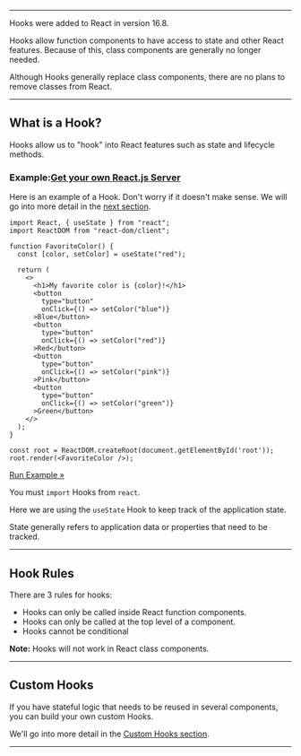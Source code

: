 ___

Hooks were added to React in version 16.8.

Hooks allow function components to have access to state and other React features. Because of this, class components are generally no longer needed.

Although Hooks generally replace class components, there are no plans to remove classes from React.

___

## What is a Hook?

Hooks allow us to "hook" into React features such as state and lifecycle methods.

### Example:[Get your own React.js Server](https://www.w3schools.com/spaces/ "W3Schools Spaces")

Here is an example of a Hook. Don't worry if it doesn't make sense. We will go into more detail in the [next section](https://www.w3schools.com/react/react_usestate.asp).

    import React, { useState } from "react";
    import ReactDOM from "react-dom/client";
    
    function FavoriteColor() {
      const [color, setColor] = useState("red");
    
      return (
        <>
          <h1>My favorite color is {color}!</h1>
          <button
            type="button"
            onClick={() => setColor("blue")}
          >Blue</button>
          <button
            type="button"
            onClick={() => setColor("red")}
          >Red</button>
          <button
            type="button"
            onClick={() => setColor("pink")}
          >Pink</button>
          <button
            type="button"
            onClick={() => setColor("green")}
          >Green</button>
        </>
      );
    }
    
    const root = ReactDOM.createRoot(document.getElementById('root'));
    root.render(<FavoriteColor />);

[Run Example »](https://www.w3schools.com/react/showreact.asp?filename=demo2_react_hooks)

You must `import` Hooks from `react`.

Here we are using the `useState` Hook to keep track of the application state.

State generally refers to application data or properties that need to be tracked.

___

## Hook Rules

There are 3 rules for hooks:

-   Hooks can only be called inside React function components.
-   Hooks can only be called at the top level of a component.
-   Hooks cannot be conditional

**Note:** Hooks will not work in React class components.

___

## Custom Hooks

If you have stateful logic that needs to be reused in several components, you can build your own custom Hooks.

We'll go into more detail in the [Custom Hooks section](https://www.w3schools.com/react/react_customhooks.asp).

___